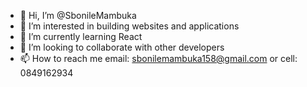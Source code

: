 - 👋 Hi, I’m @SbonileMambuka
- 👀 I’m interested in building websites and applications
- 🌱 I’m currently learning React
- 💞️ I’m looking to collaborate with other developers
- 📫 How to reach me email: sbonilemambuka158@gmail.com or cell: 0849162934

<!---
SbonileM/SbonileM is a ✨ special ✨ repository because its `README.md` (this file) appears on your GitHub profile.
You can click the Preview link to take a look at your changes.
--->

